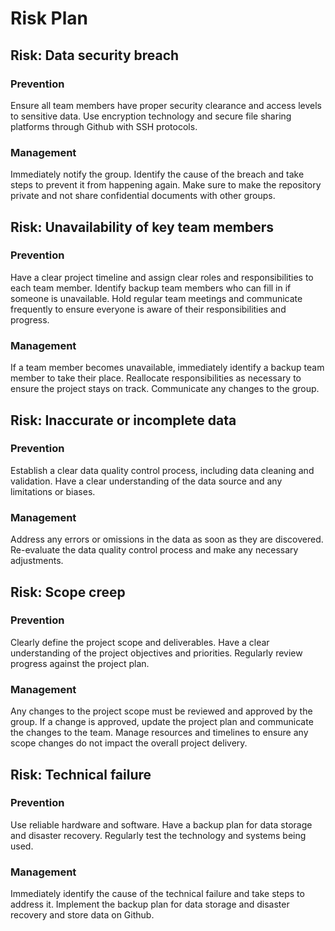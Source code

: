# Risk Plan

## Risk: Data security breach

### Prevention

Ensure all team members have proper security clearance and access levels to sensitive data.
Use encryption technology and secure file sharing platforms through Github with SSH protocols.

### Management

Immediately notify the group.
Identify the cause of the breach and take steps to prevent it from happening again.
Make sure to make the repository private and not share confidential documents with other groups.

## Risk: Unavailability of key team members

### Prevention

Have a clear project timeline and assign clear roles and responsibilities to each team member.
Identify backup team members who can fill in if someone is unavailable.
Hold regular team meetings and communicate frequently to ensure everyone is aware of their responsibilities and progress.

### Management

If a team member becomes unavailable, immediately identify a backup team member to take their place.
Reallocate responsibilities as necessary to ensure the project stays on track.
Communicate any changes to the group.

## Risk: Inaccurate or incomplete data

### Prevention

Establish a clear data quality control process, including data cleaning and validation.
Have a clear understanding of the data source and any limitations or biases.

### Management

Address any errors or omissions in the data as soon as they are discovered.
Re-evaluate the data quality control process and make any necessary adjustments.

## Risk: Scope creep

### Prevention

Clearly define the project scope and deliverables.
Have a clear understanding of the project objectives and priorities.
Regularly review progress against the project plan.

### Management

Any changes to the project scope must be reviewed and approved by the group.
If a change is approved, update the project plan and communicate the changes to the team.
Manage resources and timelines to ensure any scope changes do not impact the overall project delivery.

## Risk: Technical failure

### Prevention

Use reliable hardware and software.
Have a backup plan for data storage and disaster recovery.
Regularly test the technology and systems being used.

### Management

Immediately identify the cause of the technical failure and take steps to address it.
Implement the backup plan for data storage and disaster recovery and store data on Github.
